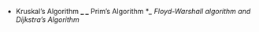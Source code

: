 * Kruskal’s Algorithm **_
_** Prim’s Algorithm **_ 
Floyd-Warshall algorithm and Dijkstra’s Algorithm*